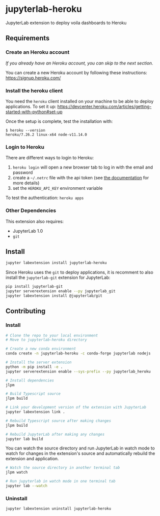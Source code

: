# jupyterlab-heroku

JupyterLab extension to deploy voila dashboards to Heroku

## Requirements

### Create an Heroku account

_If you already have an Heroku account, you can skip to the next section_.

You can create a new Heroku account by following these instructions:
https://signup.heroku.com/

### Install the heroku client

You need the `heroku` client installed on your machine to be able to deploy applications. To set it up:
https://devcenter.heroku.com/articles/getting-started-with-python#set-up

Once the setup is complete, test the installation with:

```
$ heroku --version
heroku/7.26.2 linux-x64 node-v11.14.0
```

### Login to Heroku

There are different ways to login to Heroku:

1. `heroku login` will open a new browser tab to log in with the email and password
2. create a `~/.netrc` file with the api token (see [the documentation](https://devcenter.heroku.com/articles/authentication#usage-examples) for more details)
3. set the `HEROKU_API_KEY` environment variable

To test the authentication: `heroku apps`

### Other Dependencies

This extension also requires:

- JupyterLab 1.0
- `git`

## Install

```bash
jupyter labextension install jupyterlab-heroku
```

Since Heroku uses the `git` to deploy applications, it is recomment to also install the `jupyterlab-git` extension for JupyterLab:

```bash
pip install jupyterlab-git
jupyter serverextension enable --py jupyterlab_git
jupyter labextension install @jupyterlab/git
```

## Contributing

### Install

```bash
# Clone the repo to your local environment
# Move to jupyterlab-heroku directory

# Create a new conda environment
conda create -n jupyterlab-heroku -c conda-forge jupyterlab nodejs

# Install the server extension
python -m pip install -e .
jupyter serverextension enable --sys-prefix --py jupyterlab_heroku

# Install dependencies
jlpm

# Build Typescript source
jlpm build

# Link your development version of the extension with JupyterLab
jupyter labextension link .

# Rebuild Typescript source after making changes
jlpm build

# Rebuild JupyterLab after making any changes
jupyter lab build
```

You can watch the source directory and run JupyterLab in watch mode to watch for changes in the extension's source and automatically rebuild the extension and application.

```bash
# Watch the source directory in another terminal tab
jlpm watch

# Run jupyterlab in watch mode in one terminal tab
jupyter lab --watch
```

### Uninstall

```bash
jupyter labextension uninstall jupyterlab-heroku
```
